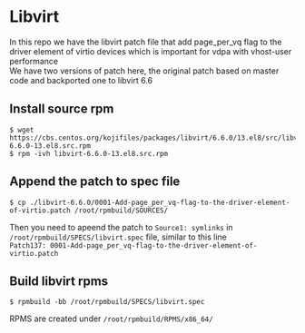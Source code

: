 # Libvirt
In this repo we have the libvirt patch file that add page_per_vq flag to the driver element of virtio devices which is important for vdpa with vhost-user performance  
We have two versions of patch here, the original patch based on master code and backported one to libvirt 6.6  

## Install source rpm  
```  
$ wget https://cbs.centos.org/kojifiles/packages/libvirt/6.6.0/13.el8/src/libvirt-6.6.0-13.el8.src.rpm  
$ rpm -ivh libvirt-6.6.0-13.el8.src.rpm  
```  

## Append the patch to spec file  
```  
$ cp ./libvirt-6.6.0/0001-Add-page_per_vq-flag-to-the-driver-element-of-virtio.patch /root/rpmbuild/SOURCES/  
```  
Then you need to apeend the patch to `Source1: symlinks` in `/root/rpmbuild/SPECS/libvirt.spec` file, similar to this line  
`Patch137: 0001-Add-page_per_vq-flag-to-the-driver-element-of-virtio.patch`  
  

## Build libvirt rpms  
```  
$ rpmbuild -bb /root/rpmbuild/SPECS/libvirt.spec  
```  
RPMS are created under `/root/rpmbuild/RPMS/x86_64/`

